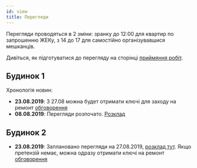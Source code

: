 ```yaml
---
id: view
title: Перегляди
---
```


Перегляди проводяться в 2 зміни: зранку до 12:00 для квартир по запрошенню ЖЕКу, з 14 до 17 для самостійно організувавшися мешканців.

Дивіться, як підготуватися до перегляду на сторінці [приймяння робіт](acceptance).

## Будинок 1

Хронологія новин:
- **23.08.2019**: З 27.08 можна будет отримати ключі для заходу на ремонт [обговорення](https://t.me/Seven_chat/25106)
- **08.08.2019**: Перегляди розпочато. [Розклад](https://docs.google.com/spreadsheets/d/1DXK-aw3B0iALOiFtubqJXZ3Sss4aDoEwgyiGpEnoXS0/edit#gid=0)

## Будинок 2

- **23.08.2019**: Заплановано перегляди на 27.08.2019, [розклад тут](https://docs.google.com/spreadsheets/d/1C3wSpgtl3nW6l5f_vqWdwfnDVhAS0YuCwSlMXC3gcUc/edit#gid=0). Якщо претензій немає, можна одразу отримати ключі на ремонт [обговорення](https://t.me/Seven_chat/25106)
